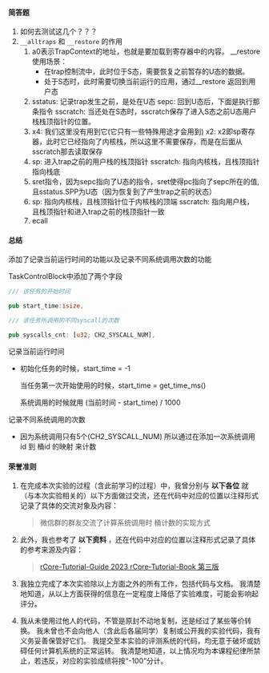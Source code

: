 

#### 简答题

1. 如何去测试这几个？？？
2. `__alltraps` 和 `__restore` 的作用
   1. a0表示TrapContext的地址，也就是要加载到寄存器中的内容。
      __restore使用场景：
      + 在trap控制流中，此时位于S态，需要恢复之前暂存的U态的数据。
      + 处于S态时，此时需要切换当前运行的应用，通过__restore 返回到用户态
   2. sstatus: 记录trap发生之前，是处在U态
      sepc: 回到U态后，下面是执行那条指令
      sscratch: 当还处在S态时，sscratch保存了进入S态之前U态用户栈栈顶指针的位置。
   3. x4: 我们这里没有用到它(它只有一些特殊用途才会用到)
      x2: x2即sp寄存器，此时它已经指向了内核栈，所以这里不需要保存，而是在后面从sscratch那去读取保存
   4. sp: 进入trap之前的用户栈的栈顶指针
      sscratch: 指向内核栈，且栈顶指针指向栈底
   5. sret指令，因为sepc指向了U态的指令，sret使得pc指向了sepc所在的值, 且sstatus.SPP为U态（因为恢复到了产生trap之前的状态）
   6. sp: 指向内核栈，且栈顶指针位于内核栈的顶端
      sscratch: 指向用户栈，且栈顶指针和进入trap之前的栈顶指针一致
   7. ecall

#### 总结

添加了记录当前运行时间的功能以及记录不同系统调用次数的功能

TaskControlBlock中添加了两个字段

```rust
/// 该任务的开始时间

pub start_time:isize,

/// 该任务所调用的不同syscall的次数

pub syscalls_cnt: [u32; CH2_SYSCALL_NUM],
```

记录当前运行时间

+ 初始化任务的时候，start_time = -1

  当任务第一次开始使用的时候，start_time = get_time_ms()

  系统调用的时候就用 (当前时间 - start_time) / 1000

记录不同系统调用的次数

+ 因为系统调用只有5个(CH2_SYSCALL_NUM) 所以通过在添加一次系统调用id 到 桶id 的映射 来计数


#### 荣誉准则

1. 在完成本次实验的过程（含此前学习的过程）中，我曾分别与 **以下各位** 就（与本次实验相关的）以下方面做过交流，还在代码中对应的位置以注释形式记录了具体的交流对象及内容：

   > 微信群的群友交流了计算系统调用时 桶计数的实现方式
   >
2. 此外，我也参考了 **以下资料** ，还在代码中对应的位置以注释形式记录了具体的参考来源及内容：

   > [rCore-Tutorial-Guide 2023
   > rCore-Tutorial-Book 第三版](https://rcore-os.cn/rCore-Tutorial-Book-v3/index.html#rcore-tutorial-book)
   >
4. 我独立完成了本次实验除以上方面之外的所有工作，包括代码与文档。 我清楚地知道，从以上方面获得的信息在一定程度上降低了实验难度，可能会影响起评分。
5. 我从未使用过他人的代码，不管是原封不动地复制，还是经过了某些等价转换。 我未曾也不会向他人（含此后各届同学）复制或公开我的实验代码，我有义务妥善保管好它们。 我提交至本实验的评测系统的代码，均无意于破坏或妨碍任何计算机系统的正常运转。 我清楚地知道，以上情况均为本课程纪律所禁止，若违反，对应的实验成绩将按“-100”分计。
